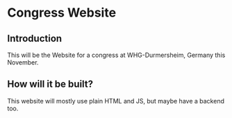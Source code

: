 # Congress Website
## Introduction
This will be the Website for a congress at WHG-Durmersheim, Germany this November.
## How will it be built?
This website will mostly use plain HTML and JS, but maybe have a backend too.
